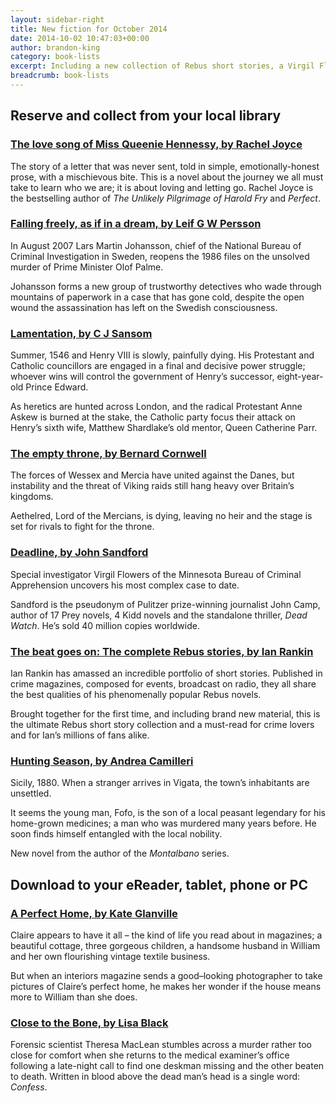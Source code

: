 ```yaml
---
layout: sidebar-right
title: New fiction for October 2014
date: 2014-10-02 10:47:03+00:00
author: brandon-king
category: book-lists
excerpt: Including a new collection of Rebus short stories, a Virgil Flowers blockbuster and a Swedish noir crime thriller about the assassination of PM Olof Palme.
breadcrumb: book-lists
---
```

## Reserve and collect from your local library

### [The love song of Miss Queenie Hennessy, by Rachel Joyce](https://suffolk.spydus.co.uk/cgi-bin/spydus.exe/ENQ/OPAC/BIBENQ/4056581?QRY=CTIBIB%3C%20IRN%2840991209%29&QRYTEXT=The%20love%20song%20of%20Miss%20Queenie%20Hennessy)

The story of a letter that was never sent, told in simple, emotionally-honest prose, with a mischievous bite. This is a novel about the journey we all must take to learn who we are; it is about loving and letting go. Rachel Joyce is the bestselling author of <cite>The Unlikely Pilgrimage of Harold Fry</cite> and <cite>Perfect</cite>.

### [Falling freely, as if in a dream, by Leif G W Persson](https://suffolk.spydus.co.uk/cgi-bin/spydus.exe/ENQ/OPAC/BIBENQ/4057009?QRY=CTIBIB%3C%20IRN%2840991529%29&QRYTEXT=Falling%20freely%2C%20as%20if%20in%20a%20dream)

In August 2007 Lars Martin Johansson, chief of the National Bureau of Criminal Investigation in Sweden, reopens the 1986 files on the unsolved murder of Prime Minister Olof Palme.

Johansson forms a new group of trustworthy detectives who wade through mountains of paperwork in a case that has gone cold, despite the open wound the assassination has left on the Swedish consciousness.

### [Lamentation, by C J Sansom](https://suffolk.spydus.co.uk/cgi-bin/spydus.exe/ENQ/OPAC/BIBENQ/4057656?QRY=CTIBIB%3C%20IRN%281906287%29&QRYTEXT=Lamentation)

Summer, 1546 and Henry VIII is slowly, painfully dying. His Protestant and Catholic councillors are engaged in a final and decisive power struggle; whoever wins will control the government of Henry&#8217;s successor, eight-year-old Prince Edward.

As heretics are hunted across London, and the radical Protestant Anne Askew is burned at the stake, the Catholic party focus their attack on Henry&#8217;s sixth wife, Matthew Shardlake&#8217;s old mentor, Queen Catherine Parr.

### [The empty throne, by Bernard Cornwell](https://suffolk.spydus.co.uk/cgi-bin/spydus.exe/ENQ/OPAC/BIBENQ/4058236?QRY=CTIBIB%3C%20IRN%28102723%29&QRYTEXT=The%20empty%20throne)

The forces of Wessex and Mercia have united against the Danes, but instability and the threat of Viking raids still hang heavy over Britain&#8217;s kingdoms.

Aethelred, Lord of the Mercians, is dying, leaving no heir and the stage is set for rivals to fight for the throne.

### [Deadline, by John Sandford](https://suffolk.spydus.co.uk/cgi-bin/spydus.exe/ENQ/OPAC/BIBENQ/4058973?QRY=CTIBIB%3C%20IRN%2815175%29&QRYTEXT=Deadline)

Special investigator Virgil Flowers of the Minnesota Bureau of Criminal Apprehension uncovers his most complex case to date.

Sandford is the pseudonym of Pulitzer prize-winning journalist John Camp, author of 17 Prey novels, 4 Kidd novels and the standalone thriller, <cite>Dead Watch</cite>. He&#8217;s sold 40 million copies worldwide.

### [The beat goes on: The complete Rebus stories, by Ian Rankin](https://suffolk.spydus.co.uk/cgi-bin/spydus.exe/ENQ/OPAC/BIBENQ/1715210?QRY=CTIBIB%3C%20IRN(824135)&QRYTEXT=The%20beat%20goes%20on)

Ian Rankin has amassed an incredible portfolio of short stories. Published in crime magazines, composed for events, broadcast on radio, they all share the best qualities of his phenomenally popular Rebus novels.

Brought together for the first time, and including brand new material, this is the ultimate Rebus short story collection and a must-read for crime lovers and for Ian&#8217;s millions of fans alike.

### [Hunting Season, by Andrea Camilleri](https://suffolk.spydus.co.uk/cgi-bin/spydus.exe/ENQ/OPAC/BIBENQ/1715871?QRY=CTIBIB%3C%20IRN(24548863)&QRYTEXT=Hunting%20season)

Sicily, 1880. When a stranger arrives in Vigata, the town&#8217;s inhabitants are unsettled.

It seems the young man, Fofo, is the son of a local peasant legendary for his home-grown medicines; a man who was murdered many years before. He soon finds himself entangled with the local nobility.

New novel from the author of the <cite>Montalbano</cite> series.

## Download to your eReader, tablet, phone or PC

### [A Perfect Home, by Kate Glanville](http://suffolklibraries.lib.overdrive.com/A41F96B6-495C-4FD6-A7C5-2D352B18C215/10/50/en/ContentDetails.htm?id=04D16840-8527-46C8-8587-02AE89DA276C)

Claire appears to have it all &#8211; the kind of life you read about in magazines; a beautiful cottage, three gorgeous children, a handsome husband in William and her own flourishing vintage textile business.

But when an interiors magazine sends a good–looking photographer to take pictures of Claire&#8217;s perfect home, he makes her wonder if the house means more to William than she does.

### [Close to the Bone, by Lisa Black](http://suffolklibraries.lib.overdrive.com/A41F96B6-495C-4FD6-A7C5-2D352B18C215/10/50/en/ContentDetails.htm?id=9C2C8771-376B-4BB7-A1D1-62F594B2F8C3)

Forensic scientist Theresa MacLean stumbles across a murder rather too close for comfort when she returns to the medical examiner&#8217;s office following a late-night call to find one deskman missing and the other beaten to death. Written in blood above the dead man&#8217;s head is a single word: _Confess_.
